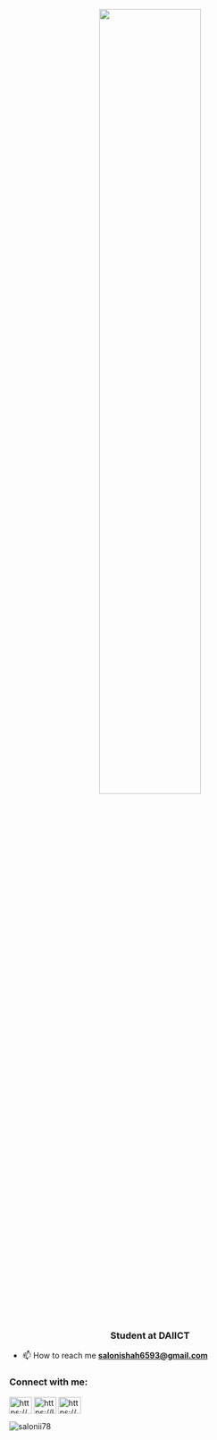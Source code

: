 <p align="center">
  <a href="https://github.com/salonii78">
    <img src="https://media.tenor.com/IF2JdxzmyN4AAAAi/coding-girl.gif" width=60%>
  </a>
</p>
<h3 align="center">Student at DAIICT</h3>

- 📫 How to reach me **salonishah6593@gmail.com**

<h3 align="left">Connect with me:</h3>
<p align="left">
<a href="https://linkedin.com/in/https://www.linkedin.com/in/saloni-shah-a149b1250?utm_source=share&utm_campaign=share_via&utm_content=profile&utm_medium=android_app" target="blank"><img align="center" src="https://raw.githubusercontent.com/rahuldkjain/github-profile-readme-generator/master/src/images/icons/Social/linked-in-alt.svg" alt="https://www.linkedin.com/in/saloni-shah-a149b1250?utm_source=share&utm_campaign=share_via&utm_content=profile&utm_medium=android_app" height="30" width="40" /></a>
<a href="https://www.leetcode.com/https://leetcode.com/u/salonixshahh/" target="blank"><img align="center" src="https://raw.githubusercontent.com/rahuldkjain/github-profile-readme-generator/master/src/images/icons/Social/leet-code.svg" alt="https://leetcode.com/u/salonixshahh/" height="30" width="40" /></a>
<a href="https://auth.geeksforgeeks.org/user/https://www.geeksforgeeks.org/user/salonixshah/" target="blank"><img align="center" src="https://raw.githubusercontent.com/rahuldkjain/github-profile-readme-generator/master/src/images/icons/Social/geeks-for-geeks.svg" alt="https://www.geeksforgeeks.org/user/salonixshah/" height="30" width="40" /></a>
</p>

<p><img align="center" src="https://github-readme-stats.vercel.app/api/top-langs?username=salonii78&show_icons=true&locale=en&layout=compact" alt="salonii78" /></p>
